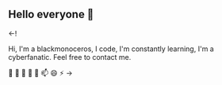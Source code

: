 ## Hello everyone 👋

<-!

Hi, 
I'm a blackmonoceros, 
I code, 
I'm constantly learning, 
I'm a cyberfanatic. 
Feel free to contact me.

🔭 🌱  👯  🤔 💬 📫 😄 ⚡ 
->
